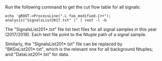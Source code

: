 Run the following command to get the cut flow table for all signals:

    echo 'gROOT->ProcessLine(".L foo_modified.C++"); analysis("SignalsList2017.txt" )' | root -l -b

The "SignalsList201*.txt" file list text files for all signal samples in this year (2017/2018). Each text file point to the Ntuple path of a signal sample.

Similarly, the "SignalsList201*.txt" file can be replaced by "BKGsList201*.txt", which is the relevant one for all background Ntuples; and "DataList201*.txt" for data.
